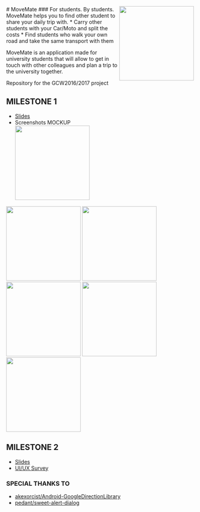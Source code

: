 <img src="https://github.com/movers-gcw/movemate_android/blob/master/logo.gif" width="200" align="right">
# MoveMate
### For students. By students.
MoveMate helps you to find other student to share your daily trip with.
* Carry other students with your Car/Moto and split the costs
* Find students who walk your own road and take the same transport with them

MoveMate is an application made for university students that will allow to get in touch with other colleagues and plan a trip to the university together.

Repository for the GCW2016/2017 project


## MILESTONE 1
* [Slides](https://1drv.ms/p/s!Arh0UdVHsGBcoE9vPJzfm2qYVc80)
* Screenshots MOCKUP
</br><img src="https://github.com/movers-gcw/movemate/blob/master/protoio-MoveMate-screenshots/1.1-Login%20screen.png" width="200">
<img src="https://github.com/movers-gcw/movemate/blob/master/protoio-MoveMate-screenshots/2.1-Home%20screen-State%201.png" width="200">
<img src="https://github.com/movers-gcw/movemate/blob/master/protoio-MoveMate-screenshots/2.2-Home%20screen-State%202.png" width="200">
</br><img src="https://github.com/movers-gcw/movemate/blob/master/protoio-MoveMate-screenshots/3.1-bus%20trip.png" width="200">
<img src="https://github.com/movers-gcw/movemate/blob/master/protoio-MoveMate-screenshots/4.1-create%20group.png" width="200">
<img src="https://github.com/movers-gcw/movemate/blob/master/protoio-MoveMate-screenshots/5.1-find%20group.png" width="200">

## MILESTONE 2
* [Slides](https://1drv.ms/p/s!Arh0UdVHsGBcoGjKhkq51oPmD5cM)
* [UI/UX Survey](https://docs.google.com/forms/d/e/1FAIpQLSfO1ji527b9swJuDaUcQwbIOfQB8SUK0CYIQulFwFD-nLU0ow/viewform?c=0&w=1)




### SPECIAL THANKS TO
* [akexorcist/Android-GoogleDirectionLibrary](https://github.com/akexorcist/Android-GoogleDirectionLibrary)
* [pedant/sweet-alert-dialog](https://github.com/pedant/sweet-alert-dialog)
